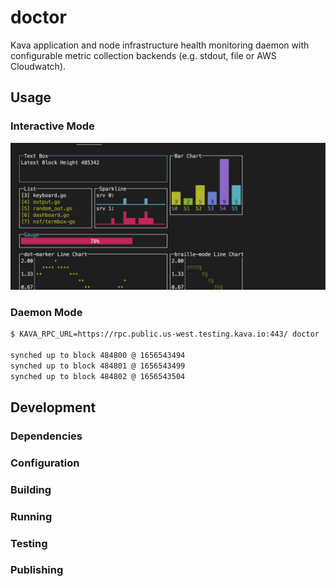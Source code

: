 # doctor

Kava application and node infrastructure health monitoring daemon with configurable metric collection backends (e.g. stdout, file or AWS Cloudwatch).

## Usage

### Interactive Mode

![Work in Progress](./docs/imgs/doctor-interactive-mode.png)

### Daemon Mode

```bash
$ KAVA_RPC_URL=https://rpc.public.us-west.testing.kava.io:443/ doctor

synched up to block 484800 @ 1656543494
synched up to block 484801 @ 1656543499
synched up to block 484802 @ 1656543504
```

## Development

### Dependencies

### Configuration

### Building

### Running

### Testing

### Publishing
